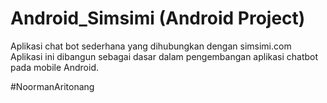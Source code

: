# Android_Simsimi (Android Project)
Aplikasi chat bot sederhana yang dihubungkan dengan simsimi.com
Aplikasi ini dibangun sebagai dasar dalam pengembangan aplikasi chatbot pada mobile Android.

#NoormanAritonang
